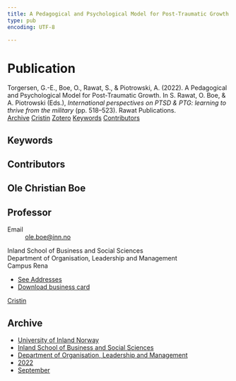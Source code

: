 ```yaml
---
title: A Pedagogical and Psychological Model for Post-Traumatic Growth
type: pub
encoding: UTF-8

---
```

<h1>Publication</h1>
<article id="csl-bib-container-FUN2YCM2" class="csl-bib-container">
  <div class="csl-bib-body"> <div class="csl-entry">Torgersen, G.-E., Boe, O., Rawat, S., &#38; Piotrowski, A. (2022). A Pedagogical and Psychological Model for Post-Traumatic Growth. In S. Rawat, O. Boe, &#38; A. Piotrowski (Eds.), <i>International perspectives on PTSD &#38; PTG: learning to thrive from the military</i> (pp. 518–523). Rawat Publications.</div> </div>
  <div class="csl-bib-buttons">
    <a href="#taxonomy-article-FUN2YCM2" alt="archive" class="csl-bib-button">Archive</a>
    <a href="https://app.cristin.no/results/show.jsf?id=2055082" alt="Cristin" class="csl-bib-button">Cristin</a>
    <a href="http://zotero.org/groups/5881554/items/FUN2YCM2" alt="Zotero" class="csl-bib-button">Zotero</a>
    <a href="#keywords-article-FUN2YCM2" alt="keywords" class="csl-bib-button">Keywords</a>
    <a href="#contributors-article-FUN2YCM2" alt="contributors" class="csl-bib-button">Contributors</a>
  </div>
  <div id="csl-bib-meta-container-FUN2YCM2"></div>
</article>
<div id="csl-bib-meta-FUN2YCM2" class="csl-bib-meta">
  <article id="keywords-article-FUN2YCM2" class="keywords-article">
    <h1>Keywords</h1>
    
  </article>
  <article id="contributors-article-FUN2YCM2" class="contributors-article">
    <h1>Contributors</h1>
    <div class="personas"> <div class="vrtx-hinn-person-card"> <div class="photo"> <i class="lar la-user-circle missing-person"></i> </div> <div class="info"> <hgroup><h1>Ole Christian Boe</h1> <h2>Professor</h2> </hgroup><dl> <dt>Email</dt> <dd> <a href="mailto:ole.boe@inn.no">ole.boe@inn.no</a> </dd> </dl> <p> Inland School of Business and Social Sciences<br> Department of Organisation, Leadership and Management<br> Campus Rena </p> <ul class="vrtx-hinn-links"> <li><a href="https://www.inn.no/english/find-an-employee/ole-boe.html#vrtx-hinn-addresses">See Addresses</a></li> <li><a href="https://www.inn.no/english/find-an-employee/ole-boe.html?vrtx=vcf">Download business card</a></li> </ul> </div> </div> <a href="https://app.cristin.no/persons/show.jsf?id=603087" alt="Cristin URL" class="personas-cristin">Cristin</a> </div>
  </article>
  <article id="taxonomy-article-FUN2YCM2" class="taxonomy-article">
    <h1>Archive</h1>
    <ul>
      <li>
        <a href="/en/archive/?key=3DCRN523">University of Inland Norway</a>
      </li>
      <li>
        <a href="/en/archive/?key=DU8Q9LN9">Inland School of Business and Social Sciences</a>
      </li>
      <li>
        <a href="/en/archive/?key=4LUWR3ZM">Department of Organisation, Leadership and Management</a>
      </li>
      <li>
        <a href="/en/archive/?key=RDNF7EXQ">2022</a>
      </li>
      <li>
        <a href="/en/archive/?key=Y5L3CGZW">September</a>
      </li>
    </ul>
  </article>
</div>

